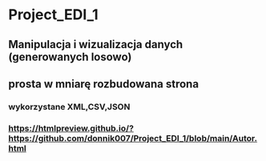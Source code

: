 # Project_EDI_1
## Manipulacja i wizualizacja danych (generowanych losowo)
## prosta w mniarę rozbudowana strona
### wykorzystane XML,CSV,JSON
### https://htmlpreview.github.io/?https://github.com/donnik007/Project_EDI_1/blob/main/Autor.html
